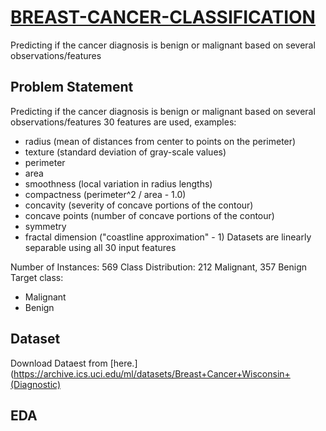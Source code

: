 # [BREAST-CANCER-CLASSIFICATION](https://github.com/parthshah28/BREAST-CANCER-CLASSIFICATION)
Predicting if the cancer diagnosis is benign or malignant based on several observations/features

## Problem Statement
Predicting if the cancer diagnosis is benign or malignant based on several observations/features
30 features are used, examples:

  - radius (mean of distances from center to points on the perimeter)
  - texture (standard deviation of gray-scale values)
  - perimeter
  - area
  - smoothness (local variation in radius lengths)
  - compactness (perimeter^2 / area - 1.0)
  - concavity (severity of concave portions of the contour)
  - concave points (number of concave portions of the contour)
  - symmetry 
  - fractal dimension ("coastline approximation" - 1)
Datasets are linearly separable using all 30 input features

Number of Instances: 569
Class Distribution: 212 Malignant, 357 Benign
Target class:
   - Malignant
   - Benign
   
## Dataset
Download Dataest from [here.](https://archive.ics.uci.edu/ml/datasets/Breast+Cancer+Wisconsin+(Diagnostic)

## EDA
